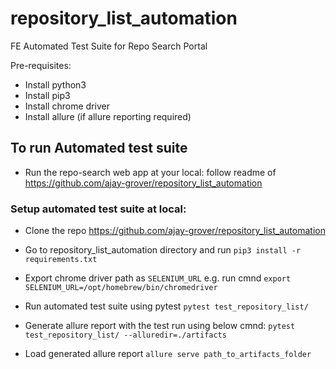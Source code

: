 # repository_list_automation
FE Automated Test Suite for Repo Search Portal


Pre-requisites:
- Install python3
- Install pip3
- Install chrome driver
- Install allure (if allure reporting required)

## **To run Automated test suite**

- Run the repo-search web app at your local: follow readme of https://github.com/ajay-grover/repository_list_automation



### **Setup automated test suite at local:**

- Clone the repo https://github.com/ajay-grover/repository_list_automation
- Go to repository_list_automation directory and run `pip3 install -r requirements.txt`
- Export chrome driver path as `SELENIUM_URL` 
    e.g. run cmnd `export SELENIUM_URL=/opt/homebrew/bin/chromedriver`
- Run automated test suite using pytest 
    `pytest test_repository_list/`

- Generate allure report with the test run using below cmnd:
    `pytest test_repository_list/ --alluredir=./artifacts`
    
- Load generated allure report 
    `allure serve path_to_artifacts_folder`
